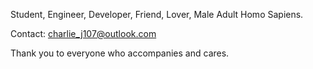    Student, Engineer, Developer, Friend, Lover, Male Adult Homo Sapiens.

   Contact: charlie_j107@outlook.com

   Thank you to everyone who accompanies and cares. 